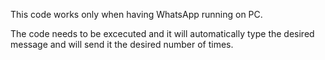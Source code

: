This code works only when having WhatsApp running on PC.

The code needs to be excecuted and it will automatically type the desired message and will send it the desired number of times.
